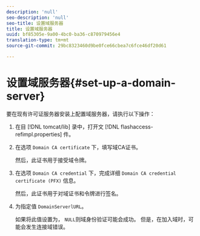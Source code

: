 ```yaml
---
description: 'null'
seo-description: 'null'
seo-title: 设置域服务器
title: 设置域服务器
uuid: bf85305e-9a00-4bc0-ba36-c870979456e4
translation-type: tm+mt
source-git-commit: 29bc8323460d9be0fce66cbea7c6fce46df20d61

---
```



# 设置域服务器{#set-up-a-domain-server}

要在现有许可证服务器安装上配置域服务器，请执行以下操作：

1. 在目 [!DNL tomcat/lib] 录中，打开文 [!DNL flashaccess-refimpl.properties] 件。
1. 在选项 `Domain CA certificate` 下，填写域CA证书。

   然后，此证书用于接受域令牌。
1. 在选项 `Domain CA credential` 下，完成详细 `Domain CA credential certificate (PFX)` 信息。

   然后，此证书用于对域证书和令牌进行签名。
1. 为指定值 `DomainServerlURL`。

   如果将此值设置为， `NULL`则域身份验证可能会成功。 但是，在加入域时，可能会发生连接域错误。
